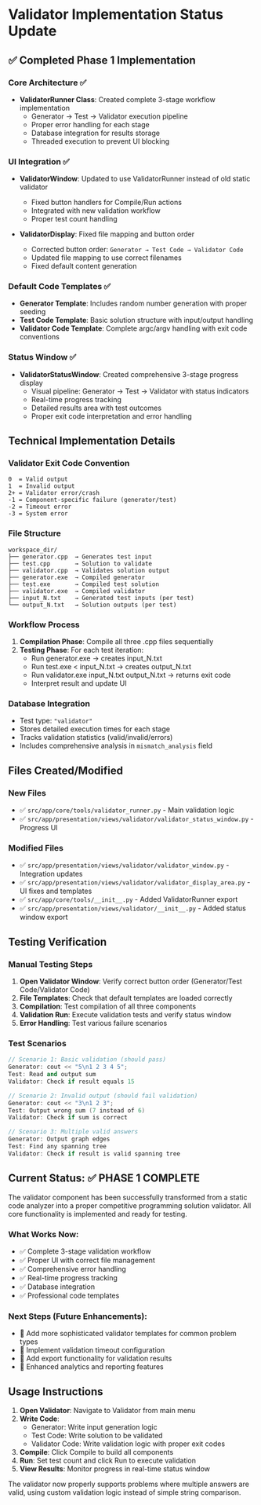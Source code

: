 # Validator Implementation Status Update

## ✅ Completed Phase 1 Implementation

### Core Architecture ✅
- **ValidatorRunner Class**: Created complete 3-stage workflow implementation
  - Generator → Test → Validator execution pipeline
  - Proper error handling for each stage
  - Database integration for results storage
  - Threaded execution to prevent UI blocking

### UI Integration ✅
- **ValidatorWindow**: Updated to use ValidatorRunner instead of old static validator
  - Fixed button handlers for Compile/Run actions
  - Integrated with new validation workflow
  - Proper test count handling

- **ValidatorDisplay**: Fixed file mapping and button order
  - Corrected button order: `Generator → Test Code → Validator Code`
  - Updated file mapping to use correct filenames
  - Fixed default content generation

### Default Code Templates ✅
- **Generator Template**: Includes random number generation with proper seeding
- **Test Code Template**: Basic solution structure with input/output handling
- **Validator Code Template**: Complete argc/argv handling with exit code conventions

### Status Window ✅
- **ValidatorStatusWindow**: Created comprehensive 3-stage progress display
  - Visual pipeline: Generator → Test → Validator with status indicators
  - Real-time progress tracking
  - Detailed results area with test outcomes
  - Proper exit code interpretation and error handling

## Technical Implementation Details

### Validator Exit Code Convention
```
0  = Valid output
1  = Invalid output  
2+ = Validator error/crash
-1 = Component-specific failure (generator/test)
-2 = Timeout error
-3 = System error
```

### File Structure
```
workspace_dir/
├── generator.cpp  → Generates test input
├── test.cpp       → Solution to validate
├── validator.cpp  → Validates solution output
├── generator.exe  → Compiled generator
├── test.exe       → Compiled test solution
├── validator.exe  → Compiled validator
├── input_N.txt    → Generated test inputs (per test)
└── output_N.txt   → Solution outputs (per test)
```

### Workflow Process
1. **Compilation Phase**: Compile all three .cpp files sequentially
2. **Testing Phase**: For each test iteration:
   - Run generator.exe → creates input_N.txt
   - Run test.exe < input_N.txt → creates output_N.txt  
   - Run validator.exe input_N.txt output_N.txt → returns exit code
   - Interpret result and update UI

### Database Integration
- Test type: `"validator"`
- Stores detailed execution times for each stage
- Tracks validation statistics (valid/invalid/errors)
- Includes comprehensive analysis in `mismatch_analysis` field

## Files Created/Modified

### New Files
- ✅ `src/app/core/tools/validator_runner.py` - Main validation logic
- ✅ `src/app/presentation/views/validator/validator_status_window.py` - Progress UI

### Modified Files  
- ✅ `src/app/presentation/views/validator/validator_window.py` - Integration updates
- ✅ `src/app/presentation/views/validator/validator_display_area.py` - UI fixes and templates
- ✅ `src/app/core/tools/__init__.py` - Added ValidatorRunner export
- ✅ `src/app/presentation/views/validator/__init__.py` - Added status window export

## Testing Verification

### Manual Testing Steps
1. **Open Validator Window**: Verify correct button order (Generator/Test Code/Validator Code)
2. **File Templates**: Check that default templates are loaded correctly
3. **Compilation**: Test compilation of all three components
4. **Validation Run**: Execute validation tests and verify status window
5. **Error Handling**: Test various failure scenarios

### Test Scenarios
```cpp
// Scenario 1: Basic validation (should pass)
Generator: cout << "5\n1 2 3 4 5";  
Test: Read and output sum
Validator: Check if result equals 15

// Scenario 2: Invalid output (should fail validation)  
Generator: cout << "3\n1 2 3";
Test: Output wrong sum (7 instead of 6)
Validator: Check if sum is correct

// Scenario 3: Multiple valid answers
Generator: Output graph edges
Test: Find any spanning tree
Validator: Check if result is valid spanning tree
```

## Current Status: ✅ PHASE 1 COMPLETE

The validator component has been successfully transformed from a static code analyzer into a proper competitive programming solution validator. All core functionality is implemented and ready for testing.

### What Works Now:
- ✅ Complete 3-stage validation workflow
- ✅ Proper UI with correct file management
- ✅ Comprehensive error handling
- ✅ Real-time progress tracking
- ✅ Database integration
- ✅ Professional code templates

### Next Steps (Future Enhancements):
- 🔄 Add more sophisticated validator templates for common problem types
- 🔄 Implement validation timeout configuration
- 🔄 Add export functionality for validation results
- 🔄 Enhanced analytics and reporting features

## Usage Instructions

1. **Open Validator**: Navigate to Validator from main menu
2. **Write Code**: 
   - Generator: Write input generation logic
   - Test Code: Write solution to be validated
   - Validator Code: Write validation logic with proper exit codes
3. **Compile**: Click Compile to build all components
4. **Run**: Set test count and click Run to execute validation
5. **View Results**: Monitor progress in real-time status window

The validator now properly supports problems where multiple answers are valid, using custom validation logic instead of simple string comparison.